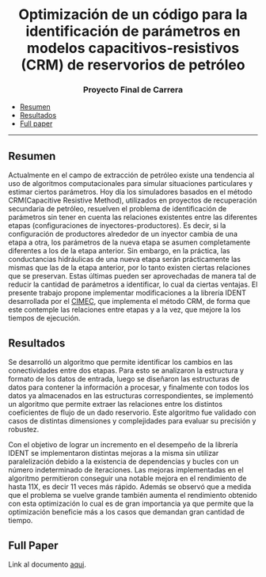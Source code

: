 <h1 align="center">Optimización de un código para la identificación de parámetros en modelos capacitivos-resistivos (CRM) de reservorios de petróleo</h1>

<h3 align="center">Proyecto Final de Carrera</h3>


* [Resumen](#overview)
* [Resultados](#achievements)
* [Full paper](#fullpaper)

___



<a name="overview"></a>
## Resumen

Actualmente en el campo de extracción de petróleo existe una tendencia
al uso de algoritmos computacionales para simular situaciones particulares y
estimar ciertos parámetros. Hoy día los simuladores basados en el método
CRM(Capacitive Resistive Method), utilizados en proyectos de recuperación
secundaria de petróleo, resuelven el problema de identificación de parámetros
sin tener en cuenta las relaciones existentes entre las diferentes etapas
(configuraciones de inyectores-productores). Es decir, si la configuración de
productores alrededor de un inyector cambia de una etapa a otra, los
parámetros de la nueva etapa se asumen completamente diferentes a los de la
etapa anterior. Sin embargo, en la práctica, las conductancias hidráulicas de
una nueva etapa serán prácticamente las mismas que las de la etapa anterior,
por lo tanto existen ciertas relaciones que se preservan. Estas últimas pueden
ser aprovechadas de manera tal de reducir la cantidad de parámetros a
identificar, lo cual da ciertas ventajas.
El presente trabajo propone implementar modificaciones a la librería
IDENT desarrollada por el [CIMEC](https://cimec.org.ar/), que implementa el método CRM, de
forma que este contemple las relaciones entre etapas y a la vez, que mejore la
los tiempos de ejecución.

<a name="achievements"></a>
## Resultados

Se desarrolló un algoritmo que permite identificar los
cambios en las conectividades entre dos etapas. Para esto se analizaron la
estructura y formato de los datos de entrada, luego se diseñaron las estructuras
de datos para contener la información a procesar, y finalmente con todos los
datos ya almacenados en las estructuras correspondientes, se implementó un
algoritmo que permite extraer las relaciones entre los distintos coeficientes de
flujo de un dado reservorio. Este algoritmo fue validado con casos de distintas
dimensiones y complejidades para evaluar su precisión y robustez.

Con el objetivo de lograr un incremento en el desempeño de la librería
IDENT se implementaron distintas mejoras a la misma sin utilizar
paralelización debido a la existencia de dependencias y bucles con un número
indeterminado de iteraciones. Las mejoras implementadas en el algoritmo
permitieron conseguir una notable mejora en el rendimiento de hasta 11X, es
decir 11 veces más rápido. Además se observó que a medida que el problema
se vuelve grande también aumenta el rendimiento obtenido con esta
optimización lo cual es de gran importancia ya que permite que la optimización
beneficie más a los casos que demandan gran cantidad de tiempo.

<a name="fullpaper"></a>
## Full Paper

Link al documento [aqui](./CRM-Informe.pdf).

